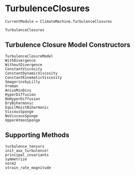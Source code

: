 # TurbulenceClosures

```@meta
CurrentModule = ClimateMachine.TurbulenceClosures
```

```@docs
TurbulenceClosures
```

## Turbulence Closure Model Constructors

```@docs
TurbulenceClosureModel
WithDivergence
WithoutDivergence
ConstantViscosity
ConstantDynamicViscosity
ConstantKinematicViscosity
SmagorinskyLilly
Vreman
AnisoMinDiss
HyperDiffusion
NoHyperDiffusion
DryBiharmonic
EquilMoistBiharmonic
ViscousSponge
NoViscousSponge
UpperAtmosSponge
```

## Supporting Methods

```@docs
turbulence_tensors
init_aux_turbulence!
principal_invariants
symmetrize
norm2
strain_rate_magnitude
```
